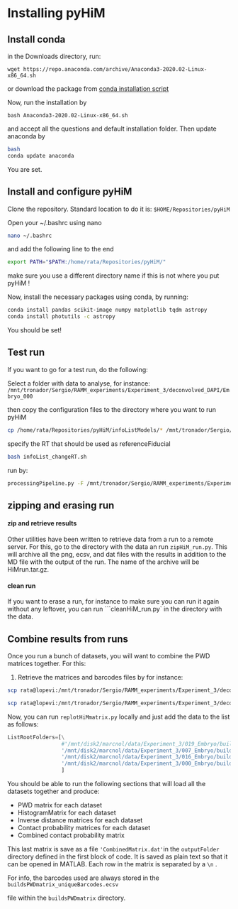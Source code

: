 # Installing pyHiM



## Install conda

in the Downloads directory, run:

```
wget https://repo.anaconda.com/archive/Anaconda3-2020.02-Linux-x86_64.sh
```

or download the package from [conda installation script](https://www.anaconda.com/products/individual)



Now, run the installation by

```
bash Anaconda3-2020.02-Linux-x86_64.sh 

```

and accept all the questions and default installation folder. Then update anaconda by

```bash
bash
conda update anaconda
```

You are set.



## Install and configure pyHiM

Clone the repository. Standard location to do it is: ```$HOME/Repositories/pyHiM```

Open your ~/.bashrc using nano 

```bash
nano ~/.bashrc
```

and add the following line to the end

```sh
export PATH="$PATH:/home/rata/Repositories/pyHiM/"
```

make sure you use a different directory name if this is not where you put pyHiM !

Now, install the necessary packages using conda, by running:

```sh
conda install pandas scikit-image numpy matplotlib tqdm astropy
conda install photutils -c astropy

```

You should be set!



## Test run

If you want to go for a test run, do the following:

Select a folder with data to analyse, for instance: ```/mnt/tronador/Sergio/RAMM_experiments/Experiment_3/deconvolved_DAPI/Embryo_000```



then copy the configuration files to the directory where you want to run pyHiM

```bash
cp /home/rata/Repositories/pyHiM/infoListModels/* /mnt/tronador/Sergio/RAMM_experiments/Experiment_3/deconvolved_DAPI/Embryo_000/
```

specify the RT that should be used as referenceFiducial

```bash
bash infoList_changeRT.sh
```

run by:

```bash
processingPipeline.py -F /mnt/tronador/Sergio/RAMM_experiments/Experiment_3/deconvolved_DAPI/Embryo_000/
```

## zipping and erasing run

#### zip and retrieve results

Other utilities have been written to retrieve data from a run to a remote server. For this, go to the directory with the data an run ```zipHiM_run.py```. This will archive all the png, ecsv, and dat files with the results in addition to the MD file with the output of the run. The name of the archive will be HiMrun.tar.gz.

#### clean run

If you want to erase a run, for instance to make sure you can run it again without any leftover, you can run ```cleanHiM_run.py` in the directory with the data. 

 

## Combine results from runs

Once you run a bunch of datasets, you will want to combine the PWD matrices together. For this:

1. Retrieve the matrices and barcodes files by for instance:

```bash
scp rata@lopevi:/mnt/tronador/Sergio/RAMM_experiments/Experiment_3/deconvolved_DAPI/Embryo_000/buildsPWDmatrix/*ecsv /home/marcnol/data/Experiment_3/000_Embryo/buildsPWDmatrix/

scp rata@lopevi:/mnt/tronador/Sergio/RAMM_experiments/Experiment_3/deconvolved_DAPI/Embryo_000/buildsPWDmatrix/*npy /home/marcnol/data/Experiment_3/000_Embryo/buildsPWDmatrix/
```

Now, you can run ```replotHiMmatrix.py``` locally and just add the data to the list as follows:

```python
ListRootFolders=[\
                 #'/mnt/disk2/marcnol/data/Experiment_3/019_Embryo/buildsPWDmatrix',\
                 '/mnt/disk2/marcnol/data/Experiment_3/007_Embryo/buildsPWDmatrix',\
                 '/mnt/disk2/marcnol/data/Experiment_3/016_Embryo/buildsPWDmatrix'\
                 '/mnt/disk2/marcnol/data/Experiment_3/000_Embryo/buildsPWDmatrix'\
                 ]

```

You should be able to run the following sections that will load all the datasets together and produce:

- PWD matrix for each dataset
- HistogramMatrix for each dataset
- Inverse distance matrices for each dataset
- Contact probability matrices for each dataset
- Combined contact probability matrix

This last matrix is save as a file ```'CombinedMatrix.dat'```in the ```outputFolder``` directory defined in the first block of code. It is saved as plain text so that it can be opened in MATLAB. Each row in the matrix is separated by a ```\n``` . 

For info, the barcodes used are always stored in the ```buildsPWDmatrix_uniqueBarcodes.ecsv```

file within the ```buildsPWDmatrix``` directory.









